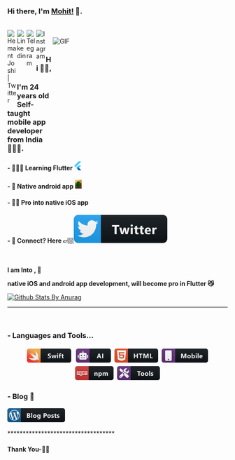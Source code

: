 ### Hi there, I'm [Mohit!](https://www.warmodroid.xyz) 👋.


<br/>
<a href="https://twitter.com/MohitAg52407818">
  <img align="left" alt="Hemant Joshi| Twitter" width="22px" src="https://cdn.jsdelivr.net/npm/simple-icons@v3/icons/twitter.svg" />
</a>
<a href="https//www.linkedin.com/in/mohit-agrawal-0a7b86bb/">
  <img align="left" alt="Linkedin" width="22px" src="https://cdn.jsdelivr.net/npm/simple-icons@v3/icons/linkedin.svg" />
</a>
<a href="https://t.me/warmodroid">
  <img align="left" alt="Telegram" width="22px" src="https://cdn.jsdelivr.net/npm/simple-icons@v3/icons/telegram.svg" />
</a>
<a href="https://www.instagram.com/warmodroid/">
  <img align="left" alt="Instagram" width="22px" src="https://cdn.jsdelivr.net/npm/simple-icons@v3/icons/instagram.svg" />
</a>

<br />

<img align="right" height="270px" width="400px" alt="GIF" src="https://media.giphy.com/media/102h4wsmCG2s12/giphy.gif" />
<br />

### Hi 🙋‍♂️,
### I'm 24 years old Self-taught mobile app developer from India 👨🏻‍💻.


#### -  🧑🏻‍💻 Learning Flutter  <code><img height="20" src="images/flutter.png"></code>

#### - 🤳 Native android app <code><img height="20" src="images/android.jpg"></code>

#### - 🦾🧠 Pro into native iOS app

#### - 💬 Connect? Here 👉🏼[<img src="https://raw.githubusercontent.com/8bithemant/8bithemant/master/svg/social/twitter.svg" >](https://twitter.com/MohitAg52407818)


<br />


**I am Into , 🙏**

**native iOS and android app development, will become pro in Flutter 😼**
<br />


[![Github Stats By Anurag](https://github-readme-stats.vercel.app/api?username=warmodroid&show_icons=true&title_color=fff&icon_color=79ff97&text_color=9f9f9f&bg_color=151515)](https://github.com/anuraghazra/github-readme-stats)

*************

<br />

### - Languages and Tools...

<p align="center">

<!-- For more icons please follow  https://github.com/MikeCodesDotNET/ColoredBadges -->
    
<img src="https://raw.githubusercontent.com/warmodroid/warmodroid/master/images/swift.png" alt="swift" style="vertical-align:top; margin:4px">
<img src="https://raw.githubusercontent.com/warmodroid/warmodroid/master/images/ai.png" alt="ai" style="vertical-align:top; margin:4px"><img src="https://raw.githubusercontent.com/warmodroid/warmodroid/master/images/html.png" alt="html" style="vertical-align:top; margin:4px"><img src="https://raw.githubusercontent.com/warmodroid/warmodroid/master/images/mobile.png" alt="mobile" style="vertical-align:top; margin:4px"><img src="https://raw.githubusercontent.com/warmodroid/warmodroid/master/images/npm.png" alt="npm" style="vertical-align:top; margin:4px"><img src="https://raw.githubusercontent.com/warmodroid/warmodroid/master/images/tools.png" alt="tools" style="vertical-align:top; margin:4px">
</p>

### - Blog 🌱

<p align="center">

[<img src="https://raw.githubusercontent.com/warmodroid/warmodroid/master/images/wordpress.png">](https://www.warmodroid.xyz) 
</p>
***********************************

#### Thank You-🙏🏼

